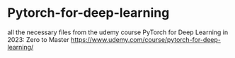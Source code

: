 # Pytorch-for-deep-learning
 
all the necessary files from the udemy course 
PyTorch for Deep Learning in 2023: Zero to Master
https://www.udemy.com/course/pytorch-for-deep-learning/
